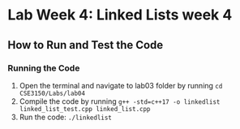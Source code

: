 # Lab Week 4: Linked Lists week 4

## How to Run and Test the Code

### Running the Code
1. Open the terminal and navigate to lab03 folder by running `cd CSE3150/Labs/lab04`
2. Compile the code by running `g++ -std=c++17 -o linkedlist linked_list_test.cpp linked_list.cpp`
3. Run the code: `./linkedlist`